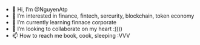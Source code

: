 - 👋 Hi, I’m @NguyenAtp
- 👀 I’m interested in finance, fintech, sercurity, blockchain, token economy
- 🌱 I’m currently learning finnace corporate
- 💞️ I’m looking to collaborate on my heart :))))
- 📫 How to reach me book, cook, sleeping :VVV

<!---
NguyenAtp/NguyenAtp is a ✨ special ✨ repository because its `README.md` (this file) appears on your GitHub profile.
You can click the Preview link to take a look at your changes.
--->
